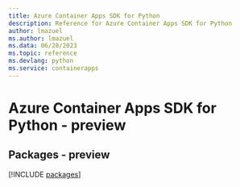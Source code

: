 ```yaml
---
title: Azure Container Apps SDK for Python
description: Reference for Azure Container Apps SDK for Python
author: lmazuel
ms.author: lmazuel
ms.data: 06/28/2023
ms.topic: reference
ms.devlang: python
ms.service: containerapps
---
```

# Azure Container Apps SDK for Python - preview
## Packages - preview
[!INCLUDE [packages](container-apps-index.md)]